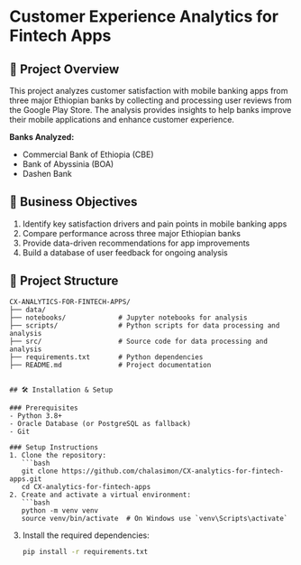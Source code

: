 # Customer Experience Analytics for Fintech Apps

## 📌 Project Overview
This project analyzes customer satisfaction with mobile banking apps from three major Ethiopian banks by collecting and processing user reviews from the Google Play Store. The analysis provides insights to help banks improve their mobile applications and enhance customer experience.

**Banks Analyzed:**
- Commercial Bank of Ethiopia (CBE)
- Bank of Abyssinia (BOA)
- Dashen Bank

## 🎯 Business Objectives
1. Identify key satisfaction drivers and pain points in mobile banking apps
2. Compare performance across three major Ethiopian banks
3. Provide data-driven recommendations for app improvements
4. Build a database of user feedback for ongoing analysis

## 📂 Project Structure
```plaintext
CX-ANALYTICS-FOR-FINTECH-APPS/
├── data/
├── notebooks/             # Jupyter notebooks for analysis
├── scripts/               # Python scripts for data processing and analysis
├── src/                   # Source code for data processing and analysis
├── requirements.txt       # Python dependencies
├── README.md              # Project documentation


## 🛠️ Installation & Setup

### Prerequisites
- Python 3.8+
- Oracle Database (or PostgreSQL as fallback)
- Git

### Setup Instructions
1. Clone the repository:
   ```bash
   git clone https://github.com/chalasimon/CX-analytics-for-fintech-apps.git
   cd CX-analytics-for-fintech-apps
2. Create and activate a virtual environment:
   ```bash
   python -m venv venv
   source venv/bin/activate  # On Windows use `venv\Scripts\activate`
   ```
3. Install the required dependencies:
   ```bash
   pip install -r requirements.txt
   ```